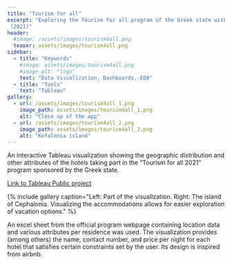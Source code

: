 ```yaml
---
title: "Tourism for all"
excerpt: "Exploring the Tourism for all program of the Greek state with Tableau
 (2021)"
header:
  #image: /assets/images/tourism4all.png
  teaser: assets/images/tourism4all.png
sidebar:
  - title: "Keywords"
    #image: assets/images/tourism4all.png
    #image_alt: "logo"
    text: "Data Visualization, Dashboards, EDA"
  - title: "Tools"
    text: "Tableau"
gallery:
  - url: /assets/images/tourism4all_1.png
    image_path: assets/images/tourism4all_1.png
    alt: "Close up of the app"
  - url: /assets/images/tourism4all_2.png
    image_path: assets/images/tourism4all_2.png
    alt: "Kefalonia island"
---
```


An interactive Tableau visualization showing the geographic distribution and other attributes 
of the hotels taking part in the “Tourism for all 2021” program
sponsored by the Greek state.

[Link to Tableau Public project](https://public.tableau.com/app/profile/ggiannarakis/viz/Tourism4All/Dashboard2)

{% include gallery caption="Left: Part of the visualization. Right: The island of Cephalonia.
Visualizing the accommodations allows for easier exploration of vacation options." %}

An excel sheet from the official program webpage containing location data and various attributes 
per residence was used. The visualization provides (among others) the name, contact number, 
and price per night for each hotel that satisfies certain constraints set by the user. 
Its design is inspired from airbnb.